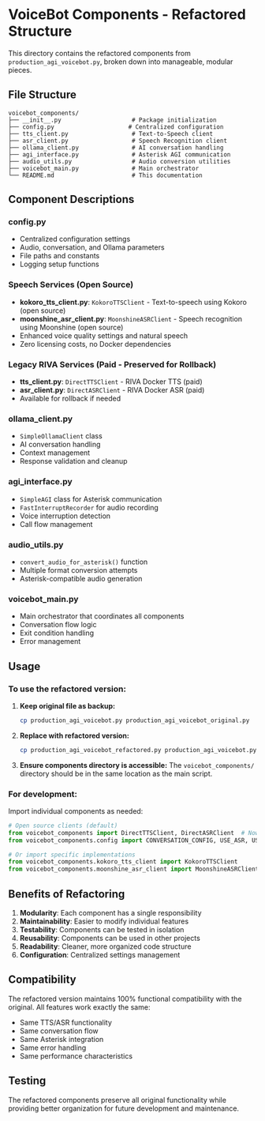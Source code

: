 # VoiceBot Components - Refactored Structure

This directory contains the refactored components from `production_agi_voicebot.py`, broken down into manageable, modular pieces.

## File Structure

```
voicebot_components/
├── __init__.py                    # Package initialization
├── config.py                     # Centralized configuration
├── tts_client.py                  # Text-to-Speech client
├── asr_client.py                  # Speech Recognition client
├── ollama_client.py               # AI conversation handling
├── agi_interface.py               # Asterisk AGI communication
├── audio_utils.py                 # Audio conversion utilities
├── voicebot_main.py               # Main orchestrator
└── README.md                      # This documentation
```

## Component Descriptions

### config.py
- Centralized configuration settings
- Audio, conversation, and Ollama parameters
- File paths and constants
- Logging setup functions

### Speech Services (Open Source)
- **kokoro_tts_client.py**: `KokoroTTSClient` - Text-to-speech using Kokoro (open source)
- **moonshine_asr_client.py**: `MoonshineASRClient` - Speech recognition using Moonshine (open source)
- Enhanced voice quality settings and natural speech
- Zero licensing costs, no Docker dependencies

### Legacy RIVA Services (Paid - Preserved for Rollback)
- **tts_client.py**: `DirectTTSClient` - RIVA Docker TTS (paid)
- **asr_client.py**: `DirectASRClient` - RIVA Docker ASR (paid)
- Available for rollback if needed

### ollama_client.py
- `SimpleOllamaClient` class
- AI conversation handling
- Context management
- Response validation and cleanup

### agi_interface.py
- `SimpleAGI` class for Asterisk communication
- `FastInterruptRecorder` for audio recording
- Voice interruption detection
- Call flow management

### audio_utils.py
- `convert_audio_for_asterisk()` function
- Multiple format conversion attempts
- Asterisk-compatible audio generation

### voicebot_main.py
- Main orchestrator that coordinates all components
- Conversation flow logic
- Exit condition handling
- Error management

## Usage

### To use the refactored version:

1. **Keep original file as backup:**
   ```bash
   cp production_agi_voicebot.py production_agi_voicebot_original.py
   ```

2. **Replace with refactored version:**
   ```bash
   cp production_agi_voicebot_refactored.py production_agi_voicebot.py
   ```

3. **Ensure components directory is accessible:**
   The `voicebot_components/` directory should be in the same location as the main script.

### For development:

Import individual components as needed:
```python
# Open source clients (default)
from voicebot_components import DirectTTSClient, DirectASRClient  # Now using Kokoro + Moonshine
from voicebot_components.config import CONVERSATION_CONFIG, USE_ASR, USE_TTS

# Or import specific implementations
from voicebot_components.kokoro_tts_client import KokoroTTSClient
from voicebot_components.moonshine_asr_client import MoonshineASRClient
```

## Benefits of Refactoring

1. **Modularity**: Each component has a single responsibility
2. **Maintainability**: Easier to modify individual features
3. **Testability**: Components can be tested in isolation
4. **Reusability**: Components can be used in other projects
5. **Readability**: Cleaner, more organized code structure
6. **Configuration**: Centralized settings management

## Compatibility

The refactored version maintains 100% functional compatibility with the original. All features work exactly the same:

- Same TTS/ASR functionality
- Same conversation flow
- Same Asterisk integration
- Same error handling
- Same performance characteristics

## Testing

The refactored components preserve all original functionality while providing better organization for future development and maintenance.